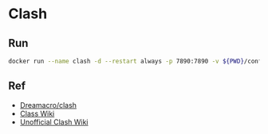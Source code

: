 # Clash

## Run

```bash
docker run --name clash -d --restart always -p 7890:7890 -v ${PWD}/config.yaml:$HOME/.config/clash/config.yaml dreamacro/clash
```

## Ref

- [Dreamacro/clash](https://github.com/Dreamacro/clash)
- [Class Wiki](https://github.com/Dreamacro/clash/wiki/configuration)
- [Unofficial Clash Wiki](https://lancellc.gitbook.io/clash/)
